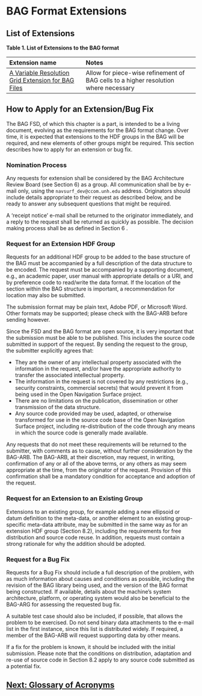 # BAG Format Extensions

## List of Extensions

**Table 1. List of Extensions to the BAG format**

| Extension name                                                                | Notes                                                                               |
|:------------------------------------------------------------------------------|:------------------------------------------------------------------------------------|
| [A Variable Resolution Grid Extension for BAG Files](FSD-Extension-VRGrid.md) | Allow for piece-wise refinement of BAG cells to a higher resolution where necessary |


## How to Apply for an Extension/Bug Fix

The BAG FSD, of which this chapter is a part, is intended to be a living document, evolving as the requirements for the BAG format change.  Over time, it is expected that extensions to the HDF groups in the BAG will be required, and new elements of other groups might be required.  This section describes how to apply for an extension or bug fix.

### Nomination Process

Any requests for extension shall be considered by the BAG Architecture Review Board (see Section 6) as a group.  All communication shall be by e-mail only, using the ``navsurf_dev@ccom.unh.edu`` address.  Originators should include details appropriate to their request as described below, and be ready to answer any subsequent questions that might be required.

A ‘receipt notice’ e-mail shall be returned to the originator immediately, and a reply to the request shall be returned as quickly as possible.  The decision making process shall be as defined in Section 6 .

### Request for an Extension HDF Group

Requests for an additional HDF group to be added to the base structure of the BAG must be accompanied by a full description of the data structure to be encoded.  The request must be accompanied by a supporting document, e.g., an academic paper, user manual with appropriate details or a URI, and by preference code to read/write the data format.  If the location of the section within the BAG structure is important, a recommendation for location may also be submitted.

The submission format may be plain text, Adobe PDF, or Microsoft Word.  Other formats may be supported; please check with the BAG-ARB before sending however.

Since the FSD and the BAG format are open source, it is very important that the submission must be able to be published.  This includes the source code submitted in support of the request.  By sending the request to the group, the submitter explicitly agrees that:

*    They are the owner of any intellectual property associated with the information in the request, and/or have the appropriate authority to transfer the associated intellectual property.
*    The information in the request is not covered by any restrictions (e.g., security constraints, commercial secrets) that would prevent it from being used in the Open Navigation Surface project.
*    There are no limitations on the publication, dissemination or other transmission of the data structure.
*    Any source code provided may be used, adapted, or otherwise transformed for use in the source code base of the Open Navigation Surface project, including re-distribution of the code through any means in which the source code is generally made available.

Any requests that do not meet these requirements will be returned to the submitter, with comments as to cause, without further consideration by the BAG-ARB.  The BAG-ARB, at their discretion, may request, in writing, confirmation of any or all of the above terms, or any others as may seem appropriate at the time, from the originator of the request.  Provision of this confirmation shall be a mandatory condition for acceptance and adoption of the request.

### Request for an Extension to an Existing Group

Extensions to an existing group, for example adding a new ellipsoid or datum definition to the meta-data, or another element to an existing group-specific meta-data attribute, may be submitted in the same way as for an extension HDF group (Section 8.2), including the requirements for free distribution and source code reuse.  In addition, requests must contain a strong rationale for why the addition should be adopted.

### Request for a Bug Fix

Requests for a Bug Fix should include a full description of the problem, with as much information about causes and conditions as possible, including the revision of the BAG library being used, and the version of the BAG format being constructed.   If available, details about the machine’s system architecture, platform, or operating system would also be beneficial to the BAG-ARG for assessing the requested bug fix.

A suitable test case should also be included, if possible, that allows the problem to be exercised.  Do not send binary data attachments to the e-mail list in the first instance, since this list is distributed widely.  If required, a member of the BAG-ARB will request supporting data by other means.

If a fix for the problem is known, it should be included with the initial submission.  Please note that the conditions on distribution, adaptation and re-use of source code in Section 8.2 apply to any source code submitted as a potential fix.

## [Next: Glossary of Acronyms](FSD-Glossary.md)